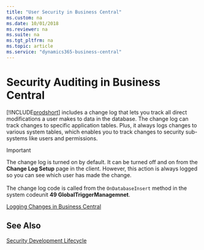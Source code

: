 ```yaml
---
title: "User Security in Business Central"
ms.custom: na
ms.date: 10/01/2018
ms.reviewer: na
ms.suite: na
ms.tgt_pltfrm: na
ms.topic: article
ms.service: "dynamics365-business-central"
---
```


# Security Auditing in Business Central

[!INCLUDE[prodshort](../developer/includes/prodshort.md)] includes a change log that lets you track all direct modifications a user makes to data in the database. The change log can track changes to specific application tables. Plus, it always logs changes to various system tables, which enables you to track changes to security sub-systems like users and permissions.

> [!IMPORTANT]  
> The change log is turned on by default. It can be turned off and on from the **Change Log Setup** page in the client. However, this action is always logged so you can see which user has made the change.<br /><br />
> The change log code is called from the `OnDatabaseInsert` method in the system codeunit **49 GlobalTriggerManagemnet**. 

[Logging Changes in Business Central](https://docs.microsoft.com/en-us/dynamics365/business-central/across-log-changes)

## See Also  

[Security Development Lifecycle](https://www.microsoft.com/en-us/sdl)  